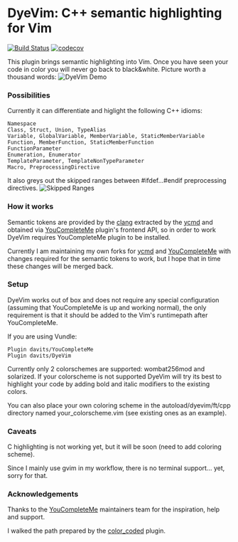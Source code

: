 DyeVim: C++ semantic highlighting for Vim
=========================================

[![Build Status](https://travis-ci.org/davits/DyeVim.svg?branch=master)](https://travis-ci.org/davits/DyeVim)
[![codecov](https://codecov.io/gh/davits/DyeVim/branch/master/graph/badge.svg)](https://codecov.io/gh/davits/DyeVim)


This plugin brings semantic highlighting into Vim.
Once you have seen your code in color you will never go back to black&white.
Picture worth a thousand words:
![DyeVim Demo](http://i.imgur.com/3tzV3tP.png)

### Possibilities
Currently it can differentiate and higlight the following C++ idioms:

    Namespace
    Class, Struct, Union, TypeAlias
    Variable, GlobalVariable, MemberVariable, StaticMemberVariable
    Function, MemberFunction, StaticMemberFunction
    FunctionParameter
    Enumeration, Enumerator
    TemplateParameter, TemplateNonTypeParameter
    Macro, PreprocessingDirective

It also greys out the skipped ranges between #ifdef...#endif preprocessing directives.
![Skipped Ranges](http://i.imgur.com/049354Y.png)

### How it works
Semantic tokens are provided by the [clang](http://clang.llvm.org/) extracted by the [ycmd](https://github.com/davits/ycmd) and obtained via [YouCompleteMe](https://github.com/davits/YouCompleteMe) plugin's frontend API, so in order to work DyeVim requires YouCompleteMe plugin to be installed.

Currently I am maintaining my own forks for [ycmd](https://github.com/davits/ycmd) and [YouCompleteMe](https://github.com/davits/YouCompleteMe) with changes required for the semantic tokens to work, but I hope that in time these changes will be merged back.

### Setup
DyeVim works out of box and does not require any special configuration (assuming that YouCompleteMe is up and working normal), the only requirement is that it should be added to the Vim's runtimepath after YouCompleteMe.

If you are using Vundle:

    Plugin davits/YouCompleteMe
    Plugin davits/DyeVim

Currently only 2 colorschemes are supported: wombat256mod and solarized.
If your colorscheme is not supported DyeVim will try its best to highlight your code by adding bold and italic modifiers to the existing colors.

You can also place your own coloring scheme in the autoload/dyevim/ft/cpp directory named your_colorscheme.vim (see existing ones as an example).

### Caveats
C highlighting is not working yet, but it will be soon (need to add coloring scheme).

Since I mainly use gvim in my workflow, there is no terminal support... yet, sorry for that.


### Acknowledgements
Thanks to the [YouCompleteMe](https://github.com/Valloric/YouCompleteMe) maintainers team for the inspiration, help and support.

I walked the path prepared by the [color_coded](https://github.com/jeaye/color_coded) plugin.
